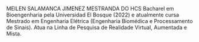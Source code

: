 MEILEN SALAMANCA JIMENEZ 
MESTRANDA DO HCS
Bacharel em Bioengenharia pela Universidad El Bosque (2022) e atualmente cursa Mestrado em Engenharia Elétrica (Engenharia Biomédica e Processamento de Sinais).
Atua na Linha de Pesquisa de Realidade Virtual, Aumentada e Mista.